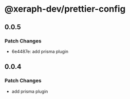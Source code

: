 # @xeraph-dev/prettier-config

## 0.0.5

### Patch Changes

- 6e4487e: add prisma plugin

## 0.0.4

### Patch Changes

- add prisma plugin
